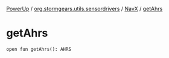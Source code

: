 [PowerUp](../../index.md) / [org.stormgears.utils.sensordrivers](../index.md) / [NavX](index.md) / [getAhrs](./get-ahrs.md)

# getAhrs

`open fun getAhrs(): AHRS`